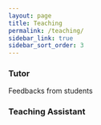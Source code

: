 ```yaml
---
layout: page
title: Teaching
permalink: /teaching/
sidebar_link: true
sidebar_sort_order: 3
---
```

### Tutor

Feedbacks from students

### Teaching Assistant

